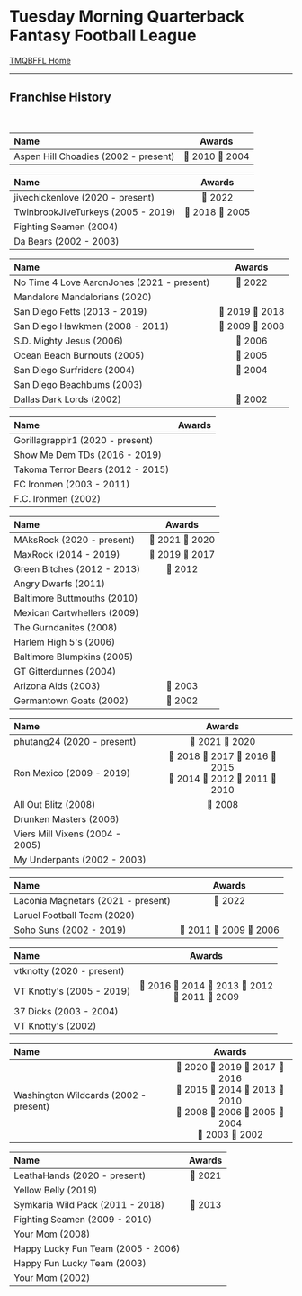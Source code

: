 # Tuesday Morning Quarterback Fantasy Football League

[TMQBFFL Home](README.md)

---

## Franchise History

<br>

| Name                                 |            Awards             |
| :----------------------------------- | :---------------------------: |
| Aspen Hill Choadies (2002 - present) | &#x1F949; 2010 &#x1F949; 2004 |

| Name                                  |            Awards             |
| :------------------------------------ | :---------------------------: |
| jivechickenlove (2020 - present) | &#x1F948; 2022 |
| TwinbrookJiveTurkeys (2005 - 2019) | &#x1F949; 2018 &#x1F949; 2005 |
| Fighting Seamen (2004)                |                               |
| Da Bears (2002 - 2003)                |                               |

| Name                             |            Awards             |
| :------------------------------- | :---------------------------: |
| No Time 4 Love AaronJones  (2021 - present)    |  &#x1F947; 2022                           |
| Mandalore Mandalorians (2020)    |                               |
| San Diego Fetts (2013 - 2019) | &#x1F947; 2019 &#x1F947; 2018 |
| San Diego Hawkmen (2008 - 2011)  | &#x1F948; 2009 &#x1F947; 2008 |
| S.D. Mighty Jesus (2006)         |        &#x1F947; 2006         |
| Ocean Beach Burnouts (2005)      |        &#x1F948; 2005         |
| San Diego Surfriders (2004)      |        &#x1F947; 2004         |
| San Diego Beachbums (2003)       |                               |
| Dallas Dark Lords (2002)         |        &#x1F947; 2002         |

| Name                              | Awards |
| :-------------------------------- | :----: |
| Gorillagrapplr1 (2020 - present) | | 
| Show Me Dem TDs (2016 - 2019)  |        |
| Takoma Terror Bears (2012 - 2015) |        |
| FC Ironmen (2003 - 2011)          |        |
| F.C. Ironmen (2002)               |        |

| Name                        |            Awards             |
| :-------------------------- | :---------------------------: |
| MAksRock (2020 - present)             |      &#x1F949; 2021 &#x1F949; 2020             |
| MaxRock (2014 - 2019)       | &#x1F949; 2019 &#x1F949; 2017 |
| Green Bitches (2012 - 2013) |        &#x1F948; 2012         |
| Angry Dwarfs (2011)         |                               |
| Baltimore Buttmouths (2010) |                               |
| Mexican Cartwhellers (2009) |                               |
| The Gurndanites (2008)      |                               |
| Harlem High 5's (2006)      |                               |
| Baltimore Blumpkins (2005)  |                               |
| GT Gitterdunnes (2004)      |                               |
| Arizona Aids (2003)         |        &#x1F949; 2003         |
| Germantown Goats (2002)     |        &#x1F949; 2002         |

| Name                            |                                                              Awards                                                               |
| :------------------------------ | :-------------------------------------------------------------------------------------------------------------------------------: |
| phutang24 (2020 - present) | &#x1F948; 2021 &#x1F947; 2020 | 
| Ron Mexico (2009 - 2019)     | &#x1F948; 2018 &#x1F948; 2017 &#x1F948; 2016 &#x1F948; 2015 <br> &#x1F947; 2014 &#x1F947; 2012 &#x1F947; 2011 &#x1F948; 2010 |
| All Out Blitz (2008)            |                                                          &#x1F948; 2008                                                           |
| Drunken Masters (2006)          |                                                                                                                                   |
| Viers Mill Vixens (2004 - 2005) |                                                                                                                                   |
| My Underpants (2002 - 2003)     |                                                                                                                                   |

| Name                         |                    Awards                    |
| :--------------------------- | :------------------------------------------: |
| Laconia Magnetars (2021 - present)  | &#x1F949; 2022                                             |
| Laruel Football Team (2020)  |                                              |
| Soho Suns (2002 - 2019)      | &#x1F948; 2011 &#x1F949; 2009 &#x1F949; 2006 |

| Name                         |                                             Awards                                             |
| :--------------------------- | :--------------------------------------------------------------------------------------------: |
| vtknotty (2020 - present) | | 
| VT Knotty's (2005 - 2019) | &#x1F947; 2016 &#x1F948; 2014 &#x1F948; 2013 &#x1F949; 2012 <br> &#x1F949; 2011 &#x1F947; 2009 |
| 37 Dicks (2003 - 2004)       |                                                                                                |
| VT Knotty's (2002)           |                                                                                                |

| Name                                  |                                                                                                         Awards                                                                                                         |
| :------------------------------------ | :--------------------------------------------------------------------------------------------------------------------------------------------------------------------------------------------------------------------: |
| Washington Wildcards (2002 - present) | &#x1F948; 2020 &#x1F948; 2019 &#x1F947; 2017 &#x1F949; 2016 <br> &#x1F947; 2015 &#x1F949; 2014 &#x1F947; 2013 &#x1F947; 2010 <br> &#x1F949; 2008 &#x1F948; 2006 &#x1F947; 2005 &#x1F948; 2004 <br> &#x1F948; 2003 &#x1F948; 2002 |

| Name                               |     Awards     |
| :--------------------------------- | :------------: |
| LeathaHands (2020 - present) | &#x1F947; 2021 | 
| Yellow Belly (2019)      |                |
| Symkaria Wild Pack (2011 - 2018)   | &#x1F949; 2013 |
| Fighting Seamen (2009 - 2010)      |                |
| Your Mom (2008)                    |                |
| Happy Lucky Fun Team (2005 - 2006) |                |
| Happy Fun Lucky Team (2003)        |                |
| Your Mom (2002)                    |                |
